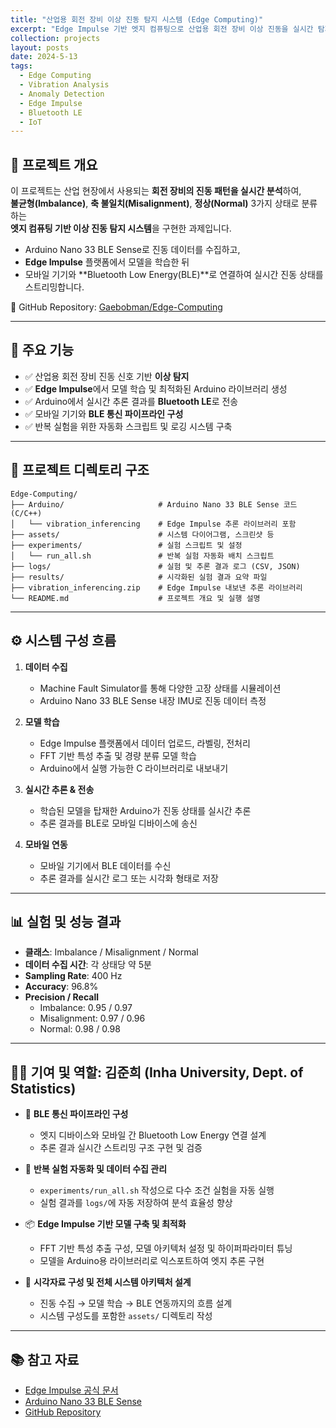 ```yaml
---
title: "산업용 회전 장비 이상 진동 탐지 시스템 (Edge Computing)"
excerpt: "Edge Impulse 기반 엣지 컴퓨팅으로 산업용 회전 장비 이상 진동을 실시간 탐지·분류"
collection: projects
layout: posts
date: 2024-5-13
tags:
  - Edge Computing
  - Vibration Analysis
  - Anomaly Detection
  - Edge Impulse
  - Bluetooth LE
  - IoT
---
```


## 🧠 프로젝트 개요

이 프로젝트는 산업 현장에서 사용되는 **회전 장비의 진동 패턴을 실시간 분석**하여,  
**불균형(Imbalance)**, **축 불일치(Misalignment)**, **정상(Normal)** 3가지 상태로 분류하는  
**엣지 컴퓨팅 기반 이상 진동 탐지 시스템**을 구현한 과제입니다.

- Arduino Nano 33 BLE Sense로 진동 데이터를 수집하고,  
- **Edge Impulse** 플랫폼에서 모델을 학습한 뒤  
- 모바일 기기와 **Bluetooth Low Energy(BLE)**로 연결하여 실시간 진동 상태를 스트리밍합니다.

🔗 GitHub Repository: [Gaebobman/Edge-Computing](https://github.com/Gaebobman/Edge-Computing)

---

## 🔑 주요 기능

- ✅ 산업용 회전 장비 진동 신호 기반 **이상 탐지**
- ✅ **Edge Impulse**에서 모델 학습 및 최적화된 Arduino 라이브러리 생성
- ✅ Arduino에서 실시간 추론 결과를 **Bluetooth LE**로 전송
- ✅ 모바일 기기와 **BLE 통신 파이프라인 구성**
- ✅ 반복 실험을 위한 자동화 스크립트 및 로깅 시스템 구축

---

## 📁 프로젝트 디렉토리 구조

```text
Edge-Computing/
├── Arduino/                     # Arduino Nano 33 BLE Sense 코드 (C/C++)
│   └── vibration_inferencing    # Edge Impulse 추론 라이브러리 포함
├── assets/                      # 시스템 다이어그램, 스크린샷 등
├── experiments/                 # 실험 스크립트 및 설정
│   └── run_all.sh               # 반복 실험 자동화 배치 스크립트
├── logs/                        # 실험 및 추론 결과 로그 (CSV, JSON)
├── results/                     # 시각화된 실험 결과 요약 파일
├── vibration_inferencing.zip    # Edge Impulse 내보낸 추론 라이브러리
└── README.md                    # 프로젝트 개요 및 실행 설명
```

---

## ⚙️ 시스템 구성 흐름

1. **데이터 수집**  
   - Machine Fault Simulator를 통해 다양한 고장 상태를 시뮬레이션  
   - Arduino Nano 33 BLE Sense 내장 IMU로 진동 데이터 측정

2. **모델 학습**  
   - Edge Impulse 플랫폼에서 데이터 업로드, 라벨링, 전처리  
   - FFT 기반 특성 추출 및 경량 분류 모델 학습  
   - Arduino에서 실행 가능한 C 라이브러리로 내보내기

3. **실시간 추론 & 전송**  
   - 학습된 모델을 탑재한 Arduino가 진동 상태를 실시간 추론  
   - 추론 결과를 BLE로 모바일 디바이스에 송신

4. **모바일 연동**  
   - 모바일 기기에서 BLE 데이터를 수신  
   - 추론 결과를 실시간 로그 또는 시각화 형태로 저장

---

## 📊 실험 및 성능 결과

- **클래스**: Imbalance / Misalignment / Normal  
- **데이터 수집 시간**: 각 상태당 약 5분  
- **Sampling Rate**: 400 Hz  
- **Accuracy**: 96.8%  
- **Precision / Recall**  
  - Imbalance: 0.95 / 0.97  
  - Misalignment: 0.97 / 0.96  
  - Normal: 0.98 / 0.98

---

## 👨‍💻 기여 및 역할: 김준희 (Inha University, Dept. of Statistics)

- 🔧 **BLE 통신 파이프라인 구성**  
  - 엣지 디바이스와 모바일 간 Bluetooth Low Energy 연결 설계  
  - 추론 결과 실시간 스트리밍 구조 구현 및 검증

- 🧪 **반복 실험 자동화 및 데이터 수집 관리**  
  - `experiments/run_all.sh` 작성으로 다수 조건 실험을 자동 실행  
  - 실험 결과를 `logs/`에 자동 저장하여 분석 효율성 향상

- 📦 **Edge Impulse 기반 모델 구축 및 최적화**  
  - FFT 기반 특성 추출 구성, 모델 아키텍처 설정 및 하이퍼파라미터 튜닝  
  - 모델을 Arduino용 라이브러리로 익스포트하여 엣지 추론 구현

- 📐 **시각자료 구성 및 전체 시스템 아키텍처 설계**  
  - 진동 수집 → 모델 학습 → BLE 연동까지의 흐름 설계  
  - 시스템 구성도를 포함한 `assets/` 디렉토리 작성

---

## 📚 참고 자료

- [Edge Impulse 공식 문서](https://docs.edgeimpulse.com/)  
- [Arduino Nano 33 BLE Sense](https://www.arduino.cc/pro/hardware/product/NANO-33-BLE)  
- [GitHub Repository](https://github.com/Gaebobman/Edge-Computing)
